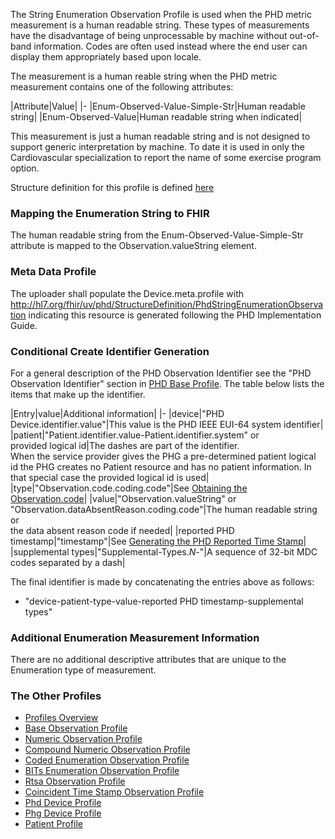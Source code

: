 The String Enumeration Observation Profile is used when the PHD metric measurement is a human readable string. These types of measurements have the disadvantage of being unprocessable by machine without out-of-band information. Codes are often used instead where the end user can display them appropriately based upon locale.

The measurement is a human reable string when the PHD metric measurement contains one of the following attributes:

<style>table, th, td {
border: 1px solid black;
border-collapse:collapse;
padding: 6px;}</style>

|Attribute|Value|
|-
|Enum-Observed-Value-Simple-Str|Human readable string|
|Enum-Observed-Value|Human readable string when indicated|

This measurement is just a human readable string and is not designed to support generic interpretation by machine. To date it is used in only the Cardiovascular specialization to report the name of some exercise program option.

Structure definition for this profile is defined [here](PhdStringEnumerationObservation.html)

### Mapping the Enumeration String to FHIR
The human readable string from the Enum-Observed-Value-Simple-Str attribute is mapped to the Observation.valueString element.

### Meta Data Profile
The uploader shall populate the Device.meta.profile with http://hl7.org/fhir/uv/phd/StructureDefinition/PhdStringEnumerationObservation indicating this resource is generated following the PHD Implementation Guide.

### Conditional Create Identifier Generation
For a general description of the PHD Observation Identifier see the "PHD Observation Identifier" section in [PHD Base Profile](BaseObservationProfile.html). The table below lists the items that make up the identifier.

|Entry|value|Additional information|
|-
|device|"PHD Device.identifier.value"|This value is the PHD IEEE EUI-64 system identifier|
|patient|"Patient.identifier.value-Patient.identifier.system" or<br/>provided logical id|The dashes are part of the identifier. <br/>When the service provider gives the PHG a pre-determined patient logical id the PHG creates no Patient resource and has no patient information. In that special case the provided logical id is used|
|type|"Observation.code.coding.code"|See [Obtaining the Observation.code](ObtainObservationCode.html)|
|value|"Observation.valueString" or <br/>"Observation.dataAbsentReason.coding.code"|The human readable string or <br/>the data absent reason code if needed|
|reported PHD timestamp|"timestamp"|See [Generating the PHD Reported Time Stamp](ObtainObservationCode.html)|
|supplemental types|"Supplemental-Types.*N*-"|A sequence of 32-bit MDC codes separated by a dash|

The final identifier is made by concatenating the entries above as follows:
 - "device-patient-type-value-reported PHD timestamp-supplemental types"

### Additional Enumeration Measurement Information
There are no additional descriptive attributes that are unique to the Enumeration type of measurement.

### The Other Profiles

 - [Profiles Overview](ProfilesOverview.html)
 - [Base Observation Profile](BaseObservationProfile.html)
 - [Numeric Observation Profile](NumericObservationProfile.html)
 - [Compound Numeric Observation Profile](CompoundNumericObservationProfile.html)
 - [Coded Enumeration Observation Profile](CodedEnumerationObservationProfile.html)
 - [BITs Enumeration Observation Profile](BITsEnumerationObservationProfile.html)
 - [Rtsa Observation Profile](RtsaObservationProfile.html)
 - [Coincident Time Stamp Observation Profile](CoincidentTimeStampObservationProfile.html)
 - [Phd Device Profile](PhdDeviceProfile.html)
 - [Phg Device Profile](PhgDeviceProfile.html)
 - [Patient Profile](PhdPatientProfile.html)